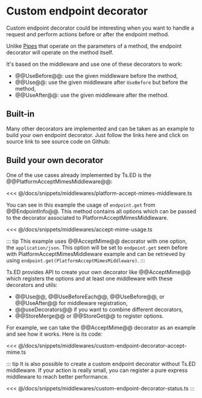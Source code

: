 # Custom endpoint decorator

Custom endpoint decorator could be interesting when you want to handle a request and perform actions before or after the endpoint method.

Unlike [Pipes](/docs/pipes.html) that operate on the parameters of a method, the endpoint decorator will operate on the method itself.

It's based on the middleware and use one of these decorators to work:

- @@UseBefore@@: use the given middleware before the method,
- @@Use@@: use the given middleware after `UseBefore` but before the method,
- @@UseAfter@@: use the given middleware after the method.

## Built-in

Many other decorators are implemented and can be taken as an example to build your own endpoint decorator. Just follow the links here and click on source link to see source code on Github:

<ApiList query="status.indexOf('operation') > -1 && status.indexOf('decorator') > -1" />

## Build your own decorator

One of the use cases already implemented by Ts.ED is the @@PlatformAcceptMimesMiddleware@@:

<<< @/docs/snippets/middlewares/platform-accept-mimes-middleware.ts

You can see in this example the usage of `endpoint.get` from @@EndpointInfo@@. This method contains all options
which can be passed to the decorator associated to PlatformAcceptMimesMiddleware.

<<< @/docs/snippets/middlewares/accept-mime-usage.ts

::: tip
This example uses @@AcceptMime@@ decorator with one option, the `application/json`.
This option will be set to `endpoint.get` seen before with PlatformAcceptMimesMiddleware example and can be retrieved by using
`endpoint.get(PlatformAcceptMimesMiddleware)`.
:::

Ts.ED provides API to create your own decorator like @@AcceptMime@@ which registers the options and at least one middleware
with these decorators and utils:

- @@Use@@, @@UseBeforeEach@@, @@UseBefore@@, or @@UseAfter@@ for middleware registration,
- @@useDecorators@@ if you want to combine different decorators,
- @@StoreMerge@@ or @@StoreGet@@ to register options.

For example, we can take the @@AcceptMime@@ decorator as an example and see how it works. Here is its code:

<<< @/docs/snippets/middlewares/custom-endpoint-decorator-accept-mime.ts

::: tip
It is also possible to create a custom endpoint decorator without Ts.ED middleware. If your action is really small,
you can register a pure express middleware to reach better performance.

<<< @/docs/snippets/middlewares/custom-endpoint-decorator-status.ts
:::
